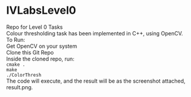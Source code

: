 # IVLabsLevel0
Repo for Level 0 Tasks  
Colour thresholding task has been implemented in C++, using OpenCV.  
To Run:  
Get OpenCV on your system  
Clone this Git Repo  
Inside the cloned repo, run:  
`cmake .`  
`make`  
`./ColorThresh`  
The code will execute, and the result will be as the screenshot attached, result.png.  

